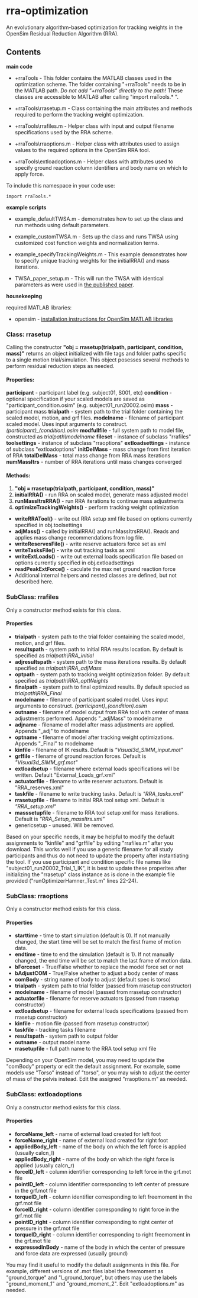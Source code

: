 # rra-optimization
An evolutionary algorithm-based optimization for tracking weights in the OpenSim Residual Reduction Algorithm (RRA).

## Contents
**main code**
* +rraTools</span> - This folder contains the MATLAB classes used in the optimization scheme. The folder containing "+rraTools" needs to be in the MATLAB path. _Do not add "+rraTools" directly to the path!_ These classes are accessible to MATLAB after calling  "import rraTools.* ". 

* +rraTools\rrasetup.</span>m - Class containing the main attributes and methods required to perform the tracking weight optimization.
* +rraTools\rrafiles.</span>m - Helper class with input and output filename specifications used by the RRA scheme.
* +rraTools\rraoptions.</span>m - Helper class with attributes used to assign values to the required options in the OpenSim RRA tool.
* +rraTools\extloadoptions.</span>m - Helper class with attributes used to specify ground reaction column identifiers and body name on which to apply force.

To include this namespace in your code use:
```{MATLAB}
import rraTools.*
```

**example scripts**
* example_defaultTWSA.m - demonstrates how to set up the class and run methods using default parameters.

* example_customTWSA.m - Sets up the class and runs TWSA using customized cost function weights and normalization terms.

* example_specifyTrackingWeights.m - This example demonstrates how to specify unique tracking weights for the initialRRA() and mass iterations.

* TWSA_paper_setup.m - This will run the TWSA with identical parameters as were used in [the published paper](https://www.biorxiv.org/content/10.1101/2021.10.06.463431v1.full.pdf).


**housekeeping**

required MATLAB libraries:

* opensim - [installation instructions for OpenSim MATLAB libraries](https://simtk-confluence.stanford.edu:8443/display/OpenSim/Scripting+with+Matlab)



### Class: rrasetup 
Calling the constructor **"obj = rrasetup(trialpath, participant, condition, mass)"** returns an object initialized with file tags and folder paths specific to a single motion trial/simulation. This object posesses several methods to perform residual reduction steps as needed.
#### Properties:
**participant** - participant label (e.g. subject01, S001, etc)
**condition** - optional specification if your scaled models are saved as "participant_condition.osim" (e.g. subject01_run20002.osim)
**mass** - participant mass
**trialpath** - system path to the trial folder containing the scaled model, motion, and grf files.
**modelname** - filename of participant scaled model. Uses input arguments to construct. *(participant)_(condition).osim*
**modfullfile** - full system path to model file, constructed as *trialpath\modelname*
**fileset** - instance of subclass "rrafiles"
**toolsettings** - instance of subclass "rraoptions"
**extloadsettings** - instance of subclass "extloadoptions"
**initDelMass** - mass change from first iteration of RRA
**totalDelMass** - total mass change from RRA mass iterations
**numMassItrs** - number of RRA iterations until mass changes converged

#### Methods: 
1. **"obj = rrasetup(trialpath, participant, condition, mass)"**
2. **initialRRA()** - run RRA on scaled model, generate mass adjusted model
3. **runMassItrsRRA()** - run RRA iterations to continue mass adjustments
4. **optimizeTrackingWeights()** - perform tracking weight optimization
* **writeRRATool()** - write out RRA setup xml file based on options currently specified in obj.toolsettings
* **adjMass()** - called by initialRRA() and runMassItrsRRA(). Reads and applies mass change recommendations from log file.
* **writeReservesFile()** - write reserve actuators force set as xml
* **writeTasksFile()** - write out tracking tasks as xml
* **writeExtLoads()** - write out external loads specification file based on options currently specified in obj.extloadsettings
* **readPeakExtForce()** - caculate the max net ground reaction force
* Additional internal helpers and nested classes are defined, but not described here.

### SubClass: rrafiles
Only a constructor method exists for this class.
#### Properties
* **trialpath** - system path to the trial folder containing the scaled model, motion, and grf files.
* **resultspath** - system path to initial RRA results location. By default is specified as *trialpath\RRA_initial*
* **adjresultspath** - system path to the mass iterations results. By default specified as *trialpath\RRA_adjMass*
* **optpath** - system path to tracking weight optimization folder. By default specified as *trialpath\RRA_optWeights*
* **finalpath** - system path to final optimized results. By default specied as *trialpath\RRA_Final*
* **modelname** - filename of participant scaled model. Uses input arguments to construct. *(participant)_(condition).osim*
* **outname** - filename of model output from RRA tool with center of mass adjustments performed. Appends "_adjMass" to modelname
* **adjname** - filename of model after mass adjustments are applied. Appends "_adj" to modelname
* **optname** - filename of model after tracking weight optimizations. Appends "_Final" to modelname
* **kinfile** - filename of IK results. Default is *"Visual3d_SIMM_input.mot"*
* **grffile** - filename of ground reaction forces. Default is *"Visual3d_SIMM_grf.mot"*
* **extloadsetup** - filename where external loads specifications will be written. Default "External_Loads_grf.xml"
* **actuatorfile** - filename to write reserver actuators. Default is "RRA_reserves.xml"
* **taskfile** - filename to write tracking tasks. Default is *"RRA_tasks.xml"*
* **rrasetupfile** - filename to initial RRA tool setup xml. Default is *"RRA_setup.xml"*
* **masssetupfile** - filename to RRA tool setup xml for mass iterations. Default is *"RRA_Setup_massItrs.xml"* 
* genericsetup - unused. Will be removed.

Based on your specific needs, it may be helpful to modify the default assignments to "kinfile" and "grffile" by editing "rrafiles.m" after you download. This works well if you use a generic filename for all study participants and thus do not need to update the property after instantiating the tool. If you use participant and condition specific file names like "subject01_run20002_Trial_1_IK", it is best to update these properites after initializing the "rrasetup" class instance as is done in the example file provided ("runOptimizerHamner_Test.m" lines 22-24).
### SubClass: rraoptions
Only a constructor method exists for this class. 
#### Properties
* **starttime** - time to start simulation (default is 0). If not manually changed, the start time will be set to match the first frame of motion data.
* **endtime** - time to end the simulation (default is 1). If not manually changed, the end time will be set to match the last frame of motion data.
* **bForceset** - True/False whether to replace the model force set or not
* **bAdjustCOM** - True/False whether to adjust a body center of mass
* **comBody** - string name of body to adjust (default spec is torso)
* **trialpath** - system path to trial folder (passed from rrasetup constructor) 
* **modelname** - filename of model (passed from rrasetup constructor)
* **actuatorfile** - filename for reserve actuators (passed from rrasetup constructor)
* **extloadsetup** - filename for external loads specifications (passed from rrasetup constructor)
* **kinfile** - motion file (passed from rrasetup constructor)
* **taskfile** - tracking tasks filename
* **resultspath** - system path to output folder
* **outname** - output model name
* **rrasetupfile** - full path name to the RRA tool setup xml file

Depending on your OpenSim model, you may need to update the "comBody" property or edit the default assignment. For example, some models use "Torso" instead of "torso", or you may wish to adjust the center of mass of the pelvis instead. Edit the assigned "rraoptions.m" as needed.
### SubClass: extloadoptions
Only a constructor method exists for this class.
#### Properties
* **forceName_left** - name of external load created for left foot
* **forceName_right** - name of external load created for right foot
* **appliedBody_left** - name of the body on which the left force is applied (usually calcn_l)
* **appliedBody_right** - name of the body on which the right force is applied (usually calcn_r)
* **forceID_left** - column identifier corresponding to left force in the grf.mot file
* **pointID_left** - column identifier corresponding to left center of pressure in the grf.mot file
* **torqueID_left** - column identifier corresponding to left freemoment in the grf.mot file
* **forceID_right** - column identifier corresponding to right force in the grf.mot file
* **pointID_right** - column identifier corresponding to right center of pressure in the grf.mot file
* **torqueID_right** - column identifier corresponding to right  freemoment in the grf.mot file
* **expressedInBody** - name of the body in which the center of pressure and force data are expressed (usually ground)

You may find it useful to modify the default assignments in this file. For example, different versions of .mot files label the freemoment as "ground_torque" and "l_ground_torque", but others may use the labels "ground_moment_1" and "ground_moment_2". Edit "extloadoptions.m" as needed.